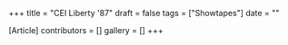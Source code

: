 +++
title = "CEI Liberty '87"
draft = false
tags = ["Showtapes"]
date = ""

[Article]
contributors = []
gallery = []
+++